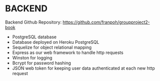# BACKEND

Backend Github Repository: https://github.com/franpoh/groupproject2-book

- PostgreSQL database
- Database deployed on Heroku PostgreSQL
- Sequelize for object relational mapping
- Express as our web framework to handle http requests
- Winston for logging
- Bcrypt for password hashing
- JSON web token for keeping user data authenticated at each new http request
